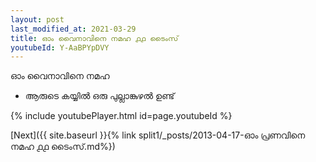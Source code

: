 ```yaml
---
layout: post
last_modified_at: 2021-03-29
title: ഓം വൈനാവിനെ നമഹ ൧൧ ടൈംസ്
youtubeId: Y-AaBPYpDVY
---
```

 
 
 ഓം വൈനാവിനെ നമഹ 
 
 -  ആരുടെ കയ്യിൽ ഒരു പുല്ലാങ്കുഴൽ ഉണ്ട് 
 
  
 
  
 
 
 
 
 
 


{% include youtubePlayer.html id=page.youtubeId %}
 
[Next]({{ site.baseurl }}{% link  split1/_posts/2013-04-17-ഓം പ്രണവിനെ നമഹ ൧൧ ടൈംസ്.md%})
 
